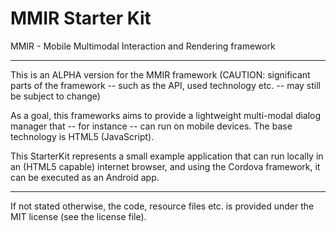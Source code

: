 MMIR Starter Kit
===========

MMIR - Mobile Multimodal Interaction and Rendering framework

----

This is an ALPHA version for the MMIR framework (CAUTION: significant parts of the framework -- such as the API, used technology etc. -- may still be subject to change)

As a goal, this frameworks aims to provide a lightweight multi-modal dialog manager that -- for instance -- can run on mobile devices. The base technology is HTML5 (JavaScript).

This StarterKit represents a small example application that can run locally in an (HTML5 capable) internet browser, and using the Cordova framework, it can be executed as an Android app.

----

If not stated otherwise, the code, resource files etc. is provided under the MIT license (see the license file).
